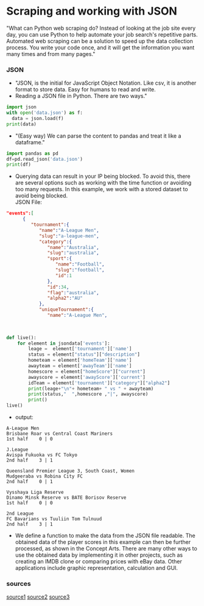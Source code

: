 # Scraping and working with JSON #


"What can Python web scraping do?
Instead of looking at the job site every day, you can use Python to help automate your job search's repetitive parts. Automated web scraping can be a solution to speed up the data collection process. You write your code once, and it will get the information you want many times and from many pages."

### JSON ###

* "JSON, is the initial for JavaScript Object Notation. Like csv, it is another format to store data. Easy for humans to read and write.
* Reading a JSON file in Python. There are two ways."
```python
import json
with open('data.json') as f:
  data = json.load(f)
print(data)
```

* "(Easy way) We can parse the content to pandas and treat it like a dataframe."

```python
import pandas as pd
df=pd.read_json('data.json')
print(df)
```
* Querying data can result in your IP being blocked. To avoid this, there are several options such as working with the time function or avoiding too many requests. In this example, we work with a stored dataset to avoid being blocked.  
JSON File:

```json
"events":[
      {
         "tournament":{
            "name":"A-League Men",
            "slug":"a-league-men",
            "category":{
               "name":"Australia",
               "slug":"australia",
               "sport":{
                  "name":"Football",
                  "slug":"football",
                  "id":1
               },
               "id":34,
               "flag":"australia",
               "alpha2":"AU"
            },
            "uniqueTournament":{
               "name":"A-League Men",
               
               
 ```

```python
def live():
    for element in jsondata['events']:
        leage =  element['tournament']['name']
        status = element["status"]["description"]
        hometeam = element['homeTeam']['name']
        awayteam = element['awayTeam']['name']
        homescore = element["homeScore"]["current"]
        awayscore = element['awayScore']['current']
        idTeam = element['tournament']["category"]["alpha2"]
        print(leage+"\n"+ hometeam+ " vs " + awayteam)
        print(status,"  ",homescore ,"|", awayscore)
        print()
live()
```
* output:

```console
A-League Men
Brisbane Roar vs Central Coast Mariners
1st half    0 | 0

J.League
Avispa Fukuoka vs FC Tokyo
2nd half    3 | 1

Queensland Premier League 3, South Coast, Women
Mudgeeraba vs Robina City FC
2nd half    0 | 1

Vysshaya Liga Reserve
Dinamo Minsk Reserve vs BATE Borisov Reserve
1st half    0 | 0

2nd League
FC Bavarians vs Tuuliin Tom Tulnuud
2nd half    3 | 1
```


* We define a function to make the data from the JSON file readable. The obtained data of the player scores in this example can then be further processed, as shown in the Concept Arts. There are many other ways to use the obtained data by implementing it in other projects, such as creating an IMDB clone or comparing prices with eBay data. Other applications include graphic representation, calculation and GUI.

### sources ###
[source1](https://realpython.com/beautiful-soup-web-scraper-python/)
[source2](https://github.com/je-suis-tm/web-scraping/blob/master/README.md)
[source3](https://www.youtube.com/@JohnWatsonRooney)

